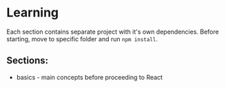 # Learning

Each section contains separate project with it's own dependencies. Before starting, move to specific folder and run `npm install`.

## Sections:

- basics - main concepts before proceeding to React
